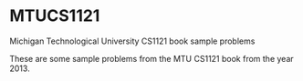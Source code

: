 # MTUCS1121
Michigan Technological University CS1121 book sample problems

These are some sample problems from the MTU CS1121 book from the 
year 2013.
